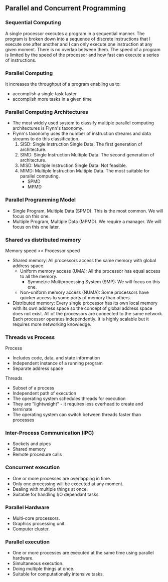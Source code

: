 ## Parallel and Concurrent Programming

### Sequential Computing

A single processor executes a program in a sequential manner. The program is broken down into a sequence of discrete instructions that I execute one after another and I can only execute one instruction at any given moment. There is no overlap between them. The speed of a program is limited by the speed of the processor and how fast can execute a series of instructions.

### Parallel Computing

It increases the throughput of a program enabling us to:

* accomplish a single task faster
* accomplish more tasks in a given time

### Parallel Computing Architectures

* The most widely used system to classify multiple parallel computing architectures is Flynn's taxonomy.
* Flynn's taxonomy uses the number of instruction streams and data streams to do this classification.
    1. SISD: Single Instruction Single Data. The first generation of architecture.
    2. SIMD: Single Instruction Multiple Data. The second generation of architecture.
    3. MISD: Multiple Instruction Single Data. Not feasible.
    4. MIMD: Multiple Instruction Multiple Data. The most suitable for parallel computing.
        * SPMD
        * MPMD

### Parallel Programming Model

* Single Program, Multiple Data (SPMD). This is the most common. We will focus on this one.
* Multiple Program, Multiple Data (MPMD). We require a manager. We will focus on this one later.

### Shared vs distributed memory

Memory speed << Processor speed

* Shared memory: All processors access the same memory with global address space.
    * Uniform memory access (UMA): All the processor has equal access to all the memory.
        * Symmetric Multiprocessing System (SMP): We will focus on this one.
    * Non-uniform memory access (NUMA): Some processors have quicker access to some parts of memory than others.
* Distributed memory: Every single processor has its own local memory with its own address space so the concept of global address space does not exist. All of the processors are connected to the same network. Each processor operates independently. It is highly scalable but it requires more networking knowledge.

### Threads vs Process

Process

* Includes code, data, and state information
* Independent instance of a running program
* Separate address space

Threads

* Subset of a process
* Independent path of execution
* The operating system schedules threads for execution
* They are "lightweight" - it requires less overhead to create and terminate
* The operating system can switch between threads faster than processes

### Inter-Process Communication (IPC)

* Sockets and pipes
* Shared memory
* Remote procedure calls

### Concurrent execution

* One or more processes are overlapping in time.
* Only one processing will be executed at any moment.
* Dealing with multiple things at once.
* Suitable for handling I/O dependant tasks.

### Parallel Hardware

* Multi-core processors.
* Graphics processing unit.
* Computer cluster.

### Parallel execution

* One or more processes are executed at the same time using parallel hardware.
* Simultaneous execution.
* Doing multiple things at once.
* Suitable for computationally intensive tasks.